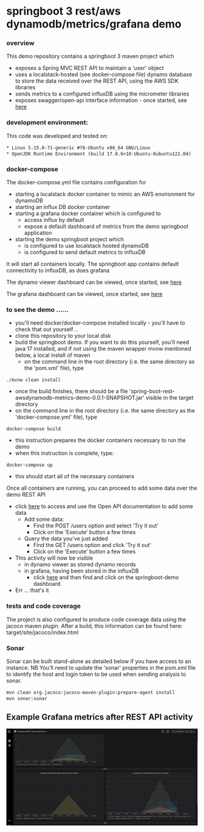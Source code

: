 # springboot 3 rest/aws dynamodb/metrics/grafana demo

### overview
This demo repository contains a springboot 3 maven project which

* exposes a Spring MVC REST API to maintain a 'user' object
* uses a localstack-hosted (see docker-compose file) dynamo database to store the data received over the REST API, using the AWS SDK libraries
* sends metrics to a configured influxDB using the micrometer libraries 
* exposes swagger/open-api interface information - once started, see [here](http://localhost:8080/swagger-ui.html)

### development environment: <a name="environment"></a>
This code was developed and tested on:
```agsl
* Linux 5.15.0-71-generic #78-Ubuntu x86_64 GNU/Linux
* OpenJDK Runtime Environment (build 17.0.6+10-Ubuntu-0ubuntu122.04)
```

### docker-compose
The docker-compose.yml file contains configuration for
* starting a localstack docker container to mimic an AWS environment for dynamoDB
* starting an influx DB docker container
* starting a grafana docker container which is configured to 
  * access influx by default
  * expose a default dashboard of metrics from the demo springboot application
* starting the demo springboot project which
  * is configured to use localstack hosted dynamoDB
  * is configured to send default metrics to influxDB

It will start all containers locally. The springboot app contains default connectivity to influxDB, as does grafana

The dynamo viewer dashboard can be viewed, once started, see [here](http://localhost:8001)

The grafana dashboard can be viewed, once started, see [here](http://localhost:3000)

### to see the demo ......
* you'll need docker/docker-compose installed locally - you'll have to check that out yourself ..
* clone this repository to your local disk
* build the springboot demo. If you want to do this yourself, you'll need java 17 installed, and if not using the maven wrapper mvnw mentioned below, a local install of maven
  * on the command line in the root directory (i.e. the same directory as the 'pom.xml' file), type
```agsl
./mvnw clean install
```
* once the build finishes, there should be a file 'spring-boot-rest-awsdynamodb-metrics-demo-0.0.1-SNAPSHOT.jar' visible in the target directory
* on the command line in the root directory (i.e. the same directory as the 'docker-compose.yml' file), type
```agsl
docker-compose build
```
* this instruction prepares the docker containers necessary to run the demo
* when this instruction is complete, type:
```agsl
docker-compose up
```
* this should start all of the necessary containers

Once all containers are running, you can proceed to add some data over the demo REST API
* click [here](http://localhost:8080/swagger-ui.html) to access and use the Open API documentation to add some data 
  * Add some data:
    * Find the POST /users option and select 'Try it out'
    * Click on the 'Execute' button a few times
  * Query the data you've just added
    * Find the GET /users option and click 'Try it out'
    * Click on the 'Execute' button a few times
* This activity will now be visible
  * in dynamo viewer as stored dynamo records
  * in grafana, having been stored in the influxDB
    * click [here](http://localhost:3000) and then find and click on the springboot-demo dashboard
* Err ... that's it

### tests and code coverage
The project is also configured to produce code coverage data using the jacoco maven plugin.
After a build, this information can be found here: target/site/jacoco/index.html

### Sonar
Sonar can be built stand-alone as detailed below if you have access to an instance.
NB You'll need to update the 'sonar' properties in the pom.xml file to identify the host and login token to be used when sending analysis to sonar.

```$xslt
mvn clean org.jacoco:jacoco-maven-plugin:prepare-agent install
mvn sonar:sonar
```
## Example Grafana metrics after REST API activity
![Image](grafana-results-example.png)
